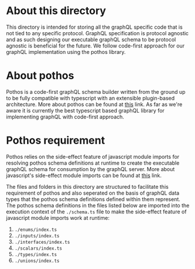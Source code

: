 # About this directory

This directory is intended for storing all the graphQL specific code that is not tied to any specific protocol. GraphQL specification is protocol agnostic and as such designing our executable graphQL schema to be protocol agnostic is beneficial for the future. We follow code-first approach for our graphQL implementation using the pothos library.

# About pothos

Pothos is a code-first graphQL schema builder written from the ground up to be fully compatible with typescript with an extensible plugin-based architecture. More about pothos can be found at [this](https://pothos-graphql.dev/) link. As far as we're aware it is currently the best typescript based graphQL library for implementing graphQL with code-first approach. 

# Pothos requirement

Pothos relies on the side-effect feature of javascript module imports for resolving pothos schema definitions at runtime to create the executable graphQL schema for consumption by the graphQL server. More about javascript's side-effect module imports can be found at [this](https://developer.mozilla.org/en-US/docs/Web/JavaScript/Reference/Statements/import#import_a_module_for_its_side_effects_only) link.

The files and folders in this directory are structured to facilitate this requirement of pothos and also seperated on the basis of graphQL data types that the pothos schema definitions defined within them represent. The pothos schema definitions in the files listed below are imported into the execution context of the `./schema.ts` file to make the side-effect feature of javascript module imports work at runtime: 

1. `./enums/index.ts`
2. `./inputs/index.ts`
3. `./interfaces/index.ts`
4. `./scalars/index.ts`
5. `./types/index.ts`
6. `./unions/index.ts`